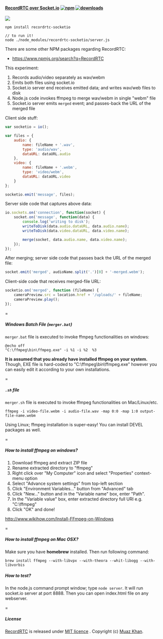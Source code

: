 #### [RecordRTC over Socket.io](https://github.com/muaz-khan/WebRTC-Experiment/tree/master/RecordRTC/RecordRTC-over-Socketio) [![npm](https://img.shields.io/npm/v/recordrtc-socketio.svg)](https://npmjs.org/package/recordrtc-socketio) [![downloads](https://img.shields.io/npm/dm/recordrtc-socketio.svg)](https://npmjs.org/package/recordrtc-socketio)

<a href="https://nodei.co/npm/recordrtc-socketio/">
    <img src="https://nodei.co/npm/recordrtc-socketio.png">
</a>

```
npm install recordrtc-socketio

// to run it!
node ./node_modules/recordrtc-socketio/server.js
```

There are some other NPM packages regarding RecordRTC:

* https://www.npmjs.org/search?q=RecordRTC

This experiment:

1. Records audio/video separately as wav/webm
2. Emits both files using socket.io
3. Socket.io server end receives emitted data; and writes wav/web files to disk
4. Node.js code invokes ffmpeg to merge wav/webm in single "webm" file
5. Socket.io server emits `merged` event; and passes-back the URL of the merged file

Client side stuff:

```javascript
var socketio = io();

var files = {
    audio: {
        name: fileName + '.wav',
        type: 'audio/wav',
        dataURL: dataURL.audio
    },
    video: {
        name: fileName + '.webm',
        type: 'video/webm',
        dataURL: dataURL.video
    }
};

socketio.emit('message', files);
```

Server side code that captures above data:

```javascript
io.sockets.on('connection', function(socket) {
    socket.on('message', function(data) {
        console.log('writing to disk');
        writeToDisk(data.audio.dataURL, data.audio.name);
        writeToDisk(data.video.dataURL, data.video.name);

        merge(socket, data.audio.name, data.video.name);
    });
});
```

After merging; server side code that passes back the URL of the merged file:

```javascript
socket.emit('merged', audioName.split('.')[0] + '-merged.webm');
```

Client-side code that receives merged-file URL:

```javascript
socketio.on('merged', function (fileName) {
    cameraPreview.src = location.href + '/uploads/' + fileName;
    cameraPreview.play();
});
```

=

##### Windows Batch File (`merger.bat`)

`merger.bat` file is executed to invoke ffmpeg functionalities on windows:

```
@echo off
"C:\ffmpeg\bin\ffmpeg.exe" -i %1 -i %2  %3
```

**It is assumed that you already have installed ffmpeg on your system.** Though, EXE file is hard-coded to "C:\ffmpeg\bin\ffmpeg.exe" however you can easily edit it according to your own installations.

=

##### `.sh` file

`merger.sh` file is executed to invoke ffmpeg functionalities on Mac/Linux/etc.

```
ffmpeg -i video-file.webm -i audio-file.wav -map 0:0 -map 1:0 output-file-name.webm
```

Using Linux; ffmpeg installation is super-easy! You can install DEVEL packages as well.

=

##### How to install ffmpeg on windows?

1. Download ffmpeg and extract ZIP file
2. Rename extracted directory to "ffmpeg"
3. Right click over "My Computer" icon and select "Properties" context-menu option
4. Select "Advance system settings" from top-left section
5. Click "Environment Variables..." button from "Advanced" tab
6. Click "New..." button and in the "Variable name" box, enter "Path".
7. In the "Variable value" box, enter extracted directory full URI e.g. "C:\ffmpeg"
8. Click "OK" and done!

http://www.wikihow.com/Install-FFmpeg-on-Windows

=

##### How to install ffmpeg on Mac OSX?

Make sure you have **homebrew** installed. Then run following command:

```
brew install ffmpeg --with-libvpx --with-theora --whit-libogg --with-libvorbis
```

##### How to test?

In the node.js command prompt window; type `node server`. It will run socket.io server at port 8888. Then you can open index.html file on any webserver.

=

##### License

[RecordRTC](https://github.com/muaz-khan/WebRTC-Experiment/tree/master/RecordRTC) is released under [MIT licence](https://www.webrtc-experiment.com/licence/) . Copyright (c) [Muaz Khan](https://plus.google.com/+MuazKhan).
